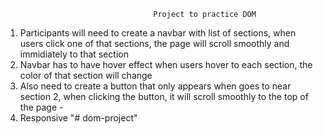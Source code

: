                                      Project to practice DOM
1. Participants will need to create a navbar with list of sections, when users click one of that sections, the page will scroll smoothly and immidiately to that section
2. Navbar has to have hover effect when users hover to each section, the color of that section will change
3. Also need to create a button that only appears when goes to near section 2, when clicking the button, it will scroll smoothly to the top of the page -
4. Responsive
"# dom-project"